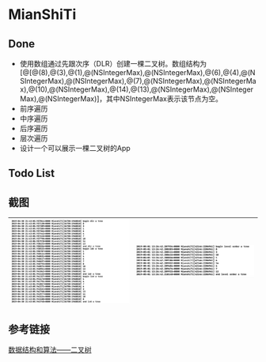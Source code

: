 # MianShiTi

## Done
* 使用数组通过先跟次序（DLR）创建一棵二叉树。数组结构为[@[@(8),@(3),@(1),@(NSIntegerMax),@(NSIntegerMax),@(6),@(4),@(NSIntegerMax),@(NSIntegerMax),@(7),@(NSIntegerMax),@(NSIntegerMax),@(10),@(NSIntegerMax),@(14),@(13),@(NSIntegerMax),@(NSIntegerMax),@(NSIntegerMax)]，其中NSIntegerMax表示该节点为空。
* 前序遍历
* 中序遍历
* 后序遍历
* 层次遍历
* 设计一个可以展示一棵二叉树的App

## Todo List


## 截图
![](https://github.com/yupliang/MianShiTi/blob/master/截图/二叉树遍历.jpg)|![](https://github.com/yupliang/MianShiTi/blob/master/截图/层次遍历二叉树.jpg)
:-------------------------:|:-------------------------:

## 参考链接
[数据结构和算法——二叉树](https://blog.csdn.net/google19890102/article/details/53926704)
